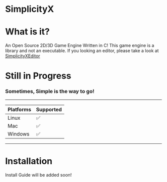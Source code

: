 # SimplicityX

# What is it?
An Open Source 2D/3D Game Engine Written in C! This game engine is a library and not an executable. If you looking an editor, please take a look at [SimplicityXEditor](https://github.com/SimplicityXStudios/SimplicityXEditor)

# Still in Progress

### Sometimes, Simple is the way to go!

---
| Platforms | Supported |
|-----------|-----------|
| Linux     | ✅️        |
| Mac       | ✅️        |
| Windows   | ✅         |
---

# Installation
Install Guide will be added soon!
